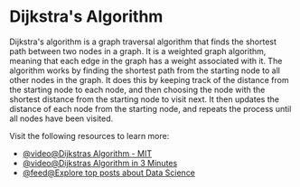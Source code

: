 # Dijkstra's Algorithm

Dijkstra's algorithm is a graph traversal algorithm that finds the shortest path between two nodes in a graph. It is a weighted graph algorithm, meaning that each edge in the graph has a weight associated with it. The algorithm works by finding the shortest path from the starting node to all other nodes in the graph. It does this by keeping track of the distance from the starting node to each node, and then choosing the node with the shortest distance from the starting node to visit next. It then updates the distance of each node from the starting node, and repeats the process until all nodes have been visited.

Visit the following resources to learn more:

- [@video@Dijkstras Algorithm - MIT](https://www.youtube.com/watch?v=NSHizBK9JD8&t=1731s&ab_channel=MITOpenCourseWare)
- [@video@Dijkstras Algorithm in 3 Minutes](https://www.youtube.com/watch?v=_lHSawdgXpI)
- [@feed@Explore top posts about Data Science](https://app.daily.dev/tags/data-science?ref=roadmapsh)